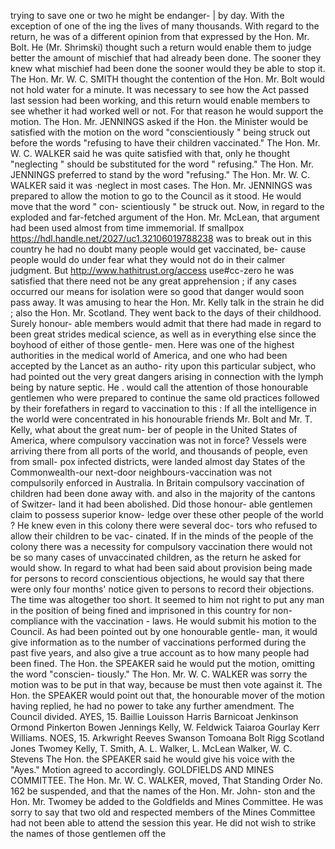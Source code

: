 trying to save one or two he might be endanger- | by day. With the exception of one of the ing the lives of many thousands. With regard to the return, he was of a different opinion from that expressed by the Hon. Mr. Bolt. He (Mr. Shrimski) thought such a return would enable them to judge better the amount of mischief that had already been done. The sooner they knew what mischief had been done the sooner would they be able to stop it. The Hon. Mr. W. C. SMITH thought the contention of the Hon. Mr. Bolt would not hold water for a minute. It was necessary to see how the Act passed last session had been working, and this return would enable members to see whether it had worked well or not. For that reason he would support the motion. The Hon. Mr. JENNINGS asked if the Hon. the Minister would be satisfied with the motion on the word "conscientiously " being struck out before the words "refusing to have their children vaccinated." The Hon. Mr. W. C. WALKER said he was quite satisfied with that, only he thought "neglecting " should be substituted for the word " refusing." The Hon. Mr. JENNINGS preferred to stand by the word "refusing." The Hon. Mr. W. C. WALKER said it was ·neglect in most cases. The Hon. Mr. JENNINGS was prepared to allow the motion to go to the Council as it stood. He would move that the word " con- scientiously " be struck out. Now, in regard to the exploded and far-fetched argument of the Hon. Mr. McLean, that argument had been used almost from time immemorial. If smallpox https://hdl.handle.net/2027/uc1.32106019788238 was to break out in this country he had no doubt many people would get vaccinated, be- cause people would do under fear what they would not do in their calmer judgment. But http://www.hathitrust.org/access use#cc-zero he was satisfied that there need not be any great apprehension ; if any cases occurred our means for isolation were so good that danger would soon pass away. It was amusing to hear the Hon. Mr. Kelly talk in the strain he did ; also the Hon. Mr. Scotland. They went back to the days of their childhood. Surely honour- able members would admit that there had made in regard to been great strides medical science, as well as in everything else since the boyhood of either of those gentle- men. Here was one of the highest authorities in the medical world of America, and one who had been accepted by the Lancet as an autho- rity upon this particular subject, who had pointed out the very great dangers arising in connection with the lymph being by nature septic. He . would call the attention of those honourable gentlemen who were prepared to continue the same old practices followed by their forefathers in regard to vaccination to this : If all the intelligence in the world were concentrated in his honourable friends Mr. Bolt and Mr. T. Kelly, what about the great num- ber of people in the United States of America, where compulsory vaccination was not in force? Vessels were arriving there from all ports of the world, and thousands of people, even from small- pox infected districts, were landed almost day States of the Commonwealth-our next-door neighbours-vaccination was not compulsorily enforced in Australia. In Britain compulsory vaccination of children had been done away with. and also in the majority of the cantons of Switzer- land it had been abolished. Did those honour- able gentlemen claim to possess superior know- ledge over these other people of the world ? He knew even in this colony there were several doc- tors who refused to allow their children to be vac- cinated. If in the minds of the people of the colony there was a necessity for compulsory vaccination there would not be so many cases of unvaccinated children, as the return he asked for would show. In regard to what had been said about provision being made for persons to record conscientious objections, he would say that there were only four months' notice given to persons to record their objections. The time was altogether too short. It seemed to him not right to put any man in the position of being fined and imprisoned in this country for non- compliance with the vaccination - laws. He would submit his motion to the Council. As had been pointed out by one honourable gentle- man, it would give information as to the number of vaccinations performed during the past five years, and also give a true account as to how many people had been fined. The Hon. the SPEAKER said he would put the motion, omitting the word "conscien- tiously." The Hon. Mr. W. C. WALKER was sorry the motion was to be put in that way, because be must then vote against it. The Hon. the SPEAKER would point out that, the honourable mover of the motion having replied, he had no power to take any further amendment. The Council divided. AYES, 15. Baillie Louisson Harris Barnicoat Jenkinson Ormond Pinkerton Bowen Jennings Kelly, W. Feldwick Taiaroa Gourlay Kerr Williams. NOES, 15. Arkwright Reeves Swanson Tomoana Bolt Rigg Scotland Jones Twomey Kelly, T. Smith, A. L. Walker, L. McLean Walker, W. C. Stevens The Hon. the SPEAKER said he would give his voice with the "Ayes." Motion agreed to accordingly. GOLDFIELDS AND MINES COMMITTEE. The Hon. Mr. W. C. WALKER, moved, That Standing Order No. 162 be suspended, and that the names of the Hon. Mr. John- ston and the Hon. Mr. Twomey be added to the Goldfields and Mines Committee. He was sorry to say that two old and respected members of the Mines Committee had not been able to attend the session this year. He did not wish to strike the names of those gentlemen off the 